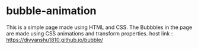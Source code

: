 # bubble-animation
This is a simple page made using HTML and CSS. The Bubbbles in the page are made using CSS animations and transform properties.
host link : https://divyanshu1810.github.io/bubble/
